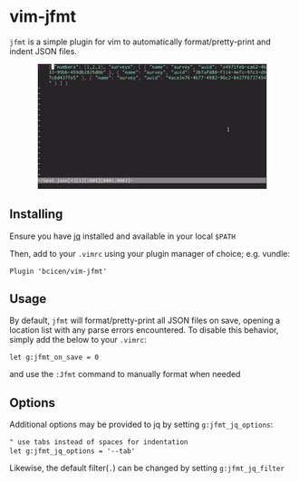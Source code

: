 # vim-jfmt

`jfmt` is a simple plugin for vim to automatically format/pretty-print and indent JSON files.

<p align="center"><img width="80%" src="https://raw.githubusercontent.com/bcicen/vim-jfmt/doc/jfmt.gif" alt="vim-jfmt"/></p>

## Installing

Ensure you have [jq](https://stedolan.github.io/jq/) installed and available in your local `$PATH`

Then, add to your `.vimrc` using your plugin manager of choice; e.g. vundle:
```vim
Plugin 'bcicen/vim-jfmt'
```

## Usage

By default, `jfmt` will format/pretty-print all JSON files on save, opening a location list with any parse errors encountered. To disable this behavior, simply add the below to your `.vimrc`:

```vim
let g:jfmt_on_save = 0
```

and use the `:Jfmt` command to manually format when needed

## Options

Additional options may be provided to jq by setting `g:jfmt_jq_options`:

```vim
" use tabs instead of spaces for indentation
let g:jfmt_jq_options = '--tab'
```

Likewise, the default filter(`.`) can be changed by setting `g:jfmt_jq_filter`
